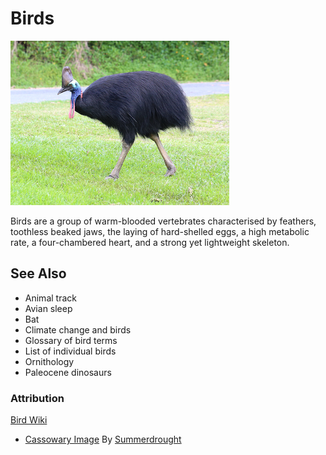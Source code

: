 # Birds

![Cassowary](cassowary.jpg)

Birds are a group of warm-blooded vertebrates characterised by feathers, toothless beaked jaws, the laying of hard-shelled eggs, a high metabolic rate, a four-chambered heart, and a strong yet lightweight skeleton.

## See Also

 - Animal track
 - Avian sleep
 - Bat
 - Climate change and birds
 - Glossary of bird terms
 - List of individual birds
 - Ornithology
 - Paleocene dinosaurs

### Attribution
[Bird Wiki](https://en.wikipedia.org/wiki/Bird)
 - [Cassowary Image](https://en.wikipedia.org/wiki/Cassowary#/media/File:Southern_Cassowary_7071.jpg) By [Summerdrought](https://commons.wikimedia.org/wiki/User:Summerdrought)